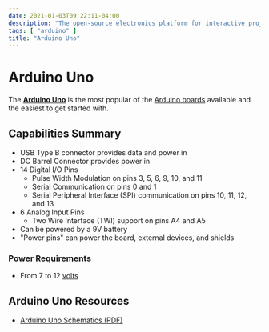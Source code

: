 ```yaml
---
date: 2021-01-03T09:22:11-04:00
description: "The open-source electronics platform for interactive projects and prototypes"
tags: [ "arduino" ]
title: "Arduino Uno"
---
```


# Arduino Uno

The [**Arduino Uno**](https://store.arduino.cc/usa/arduino-uno-rev3) is the most popular of the [Arduino boards](https://www.arduino.cc/en/Main/Products) available and the easiest to get started with.

## Capabilities Summary

* USB Type B connector provides data and power in
* DC Barrel Connector provides power in
* 14 Digital I/O Pins
  * Pulse Width Modulation on pins 3, 5, 6, 9, 10, and 11
  * Serial Communication on pins 0 and 1
  * Serial Peripheral Interface (SPI) communication on pins 10, 11, 12, and 13
* 6 Analog Input Pins
  * Two Wire Interface (TWI) support on pins A4 and A5
* Can be powered by a 9V battery
* "Power pins" can power the board, external devices, and shields

### Power Requirements

* From 7 to 12 [volts](electricity.md)

## Arduino Uno Resources

* [Arduino Uno Schematics (PDF)](https://content.arduino.cc/assets/UNO-TH_Rev3e_sch.pdf)
